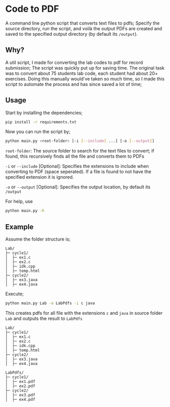 # Code to PDF

A command line python script that converts text files to pdfs; Specify the source directory, run the script, and voilà
the output PDFs are created and saved to the specified output directory (by default its `/output`).

## Why?

A util script, I made for converting the lab codes to pdf for record submission; 
The script was quickly put up for saving time. 
The original task was to convert about 75 students lab code, each student had about 20+ exercises. 
Doing this manually would've taken so much time, so I made this script to automate the process and has since saved a lot of time;


## Usage
Start by installing the dependencies;

```bash
pip install -r requirements.txt
```

Now you can run the script by;

```bash
python main.py <root-folder> [-i [--include] ...] [-o [--output]]
```


`root-folder`: The source folder to search for the text files to convert;
if found, this recursively finds all the file and converts them to PDFs

`-i` or `--include` [Optional]: Specifies the extensions to include when converting to PDF (space seperated).
If a file is found to not have the specified extension it is ignored.  

`-o` or `--output` [Optional]: Specifies the output location, by default its `/output`

For help, use
```bash
python main.py -h
```




## Example

Assume the folder structure is;
```
Lab/
├─ cycle1/
│  ├─ ex1.c
│  ├─ ex2.c
│  ├─ idk.cpp
│  ├─ temp.html
├─ cycle2/
│  ├─ ex3.java
│  ├─ ex4.java
```
Execute;
```bash
python main.py Lab -o LabPdfs -i c java
```

This creates pdfs for all file with the extensions `c` and `java` in source folder `Lab` and outputs the result to `LabPdfs`

```
Lab/
├─ cycle1/
│  ├─ ex1.c
│  ├─ ex2.c
│  ├─ idk.cpp
│  ├─ temp.html
├─ cycle2/
│  ├─ ex3.java
│  ├─ ex4.java

LabPdfs/
├─ cycle1/
│  ├─ ex1.pdf
│  ├─ ex2.pdf
├─ cycle2/
│  ├─ ex3.pdf
│  ├─ ex4.pdf
```

